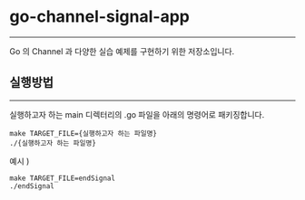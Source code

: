 # go-channel-signal-app

---

Go 의 Channel 과 다양한 실습 예제를 구현하기 위한 저장소입니다.


## 실행방법

---

실행하고자 하는 main 디렉터리의 .go 파일을 아래의 명령어로 패키징합니다.

    make TARGET_FILE={실행하고자 하는 파일명}
    ./{실행하고자 하는 파일명}

예시 )

    make TARGET_FILE=endSignal
    ./endSignal

